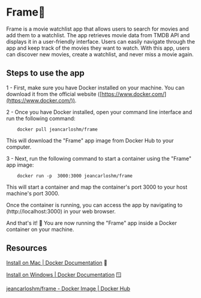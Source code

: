# Frame🍿
Frame is a movie watchlist app that allows users to search for movies and add them to a watchlist. The app retrieves movie data from TMDB API and displays it in a user-friendly interface. Users can easily navigate through the app and keep track of the movies they want to watch. With this app, users can discover new movies, create a watchlist, and never miss a movie again.

                 


## Steps to use the app
1 - First, make sure you have Docker installed on your machine. You can download it from the official website ([https://www.docker.com/](https://www.docker.com/)).

2 - Once you have Docker installed, open your command line interface and run the following command:

        docker pull jeancarloshm/frame

This will download the "Frame" app image from Docker Hub to your computer.
    
3 - Next, run the following command to start a container using the "Frame" app image:

        docker run -p  3000:3000 jeancarloshm/frame

  
 This will start a container and map the container's port 3000 to your host machine's port 3000.

Once the container is running, you can access the app by navigating to (http://localhost:3000) in your web browser.

And that's it! 🎉 You are now running the "Frame" app inside a Docker container on your machine.

## Resources

[Install on Mac | Docker Documentation](https://docs.docker.com/desktop/install/mac-install/) 🍎

[Install on Windows | Docker Documentation](https://docs.docker.com/desktop/install/windows-install/) 🪟

[jeancarloshm/frame - Docker Image | Docker Hub](https://hub.docker.com/r/jeancarloshm/frame)

